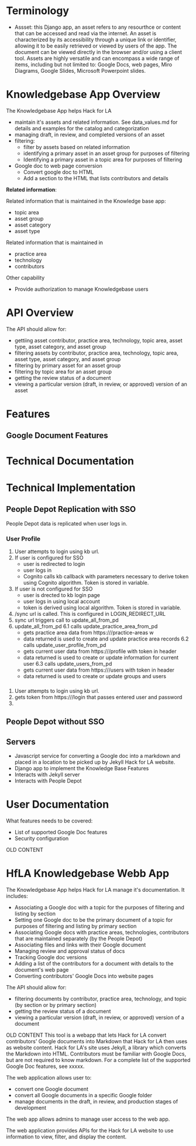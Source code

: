 # Terminology
- Assset: this Django app, an asset refers to any resourthce or content that can be accessed and read via the internet.  An asset is characterized by its accessibility through a unique link or identifier, allowing it to be easily retrieved or viewed by users of the app.  The document can be viewed directly in the browser and/or using a client tool.  Assets are highly versatile and can encompass a wide range of items, including but not limited to: Google Docs, web pages, Miro Diagrams, Google Slides, Microsoft Powerpoint slides.


# Knowledgebase App Overview
The Knowledgebase App helps Hack for LA 
- maintain it's assets and related information.  See data_values.md for details and examples for the catalog and categorization
- managing draft, in review, and completed versions of an asset
- filtering:
   - filter by assets based on related information
   - identifying a primary asset in an asset group for purposes of filtering
   - Identifying a primary asset in a topic area for purposes of filtering
- Google doc to web page conversion
  - Convert google doc to HTML
  - Add a section to the HTML that lists contributors and details

**Related information**:

Related information that is maintained in the Knowledge base app:
- topic area
- asset group
- asset category
- asset type

Related information that is maintained in 
- practice area
- technology
- contributors

Other capability
- Provide authorization to manage Knowledgebase users

# API Overview
The API should allow for:
- gettiing asset contributor, practice area, technology, topic area, asset type, asset category, and asset group
- filtering assets by contributor, practice area, technology, topic area, asset type, asset category, and asset group
- filtering by primary asset for an asset group
- filtering by topic area for an asset group
- getting the review status of a document
- viewing a particular version (draft, in review, or approved) version of an asset




# Features
## Google Document Features
# Technical Documentation
# Technical Implementation
## People Depot Replication with SSO
People Depot data is replicated when user logs in.
### User Profile
1. User attempts to login using kb url.
2. If user is configured for SSO
   - user is redirected to login
   - user logs in
   - Cognito calls kb callback with parameters necessary to derive token using Cognito algorithm.  Token is stored in variable.
3. If user is not configured for SSO
   - user is drected to kb login page
   - user logs in using local account
   - token is derived using local algorithm.  Token is stored in variable.
4. /sync url is called.  This is configured in LOGIN_REDIRECT_URL
5. sync url triggers call to update_all_from_pd
6. update_all_from_pd 
   6.1 calls update_practice_area_from_pd
     - gets practice area data from https://<people depot server>/practice-areas w
     - data returned is used to create and update practice area records 
   6.2 calls update_user_profile_from_pd
     - gets current user data from https://<people depot server>/profile with token in header
     - data returned is used to create or update information for current user
   6.3 calls update_users_from_pd
     - gets current user data from https://<people depot server>/users with token in header
     - data returned is used to create or update groups and users
### 
1. User attempts to login using kb url.
2. gets token from  https://<people depot server>/login that passes entered user and password
3. 

## People Depot without SSO
## Servers
- Javascript service for converting a Google doc into a markdown and placed in a location to be picked up by Jekyll Hack for LA website.
- Django app to implement the Knowledge Base Features
- Interacts with Jekyll server
- Interacts with People Depot

# User Documentation
What features needs to be covered:
- List of supported Google Doc features
- Security configuration
















OLD CONTENT
# HfLA Knowledgebase Webb App
The Knowledgebase App helps Hack for LA manage it's documentation. It includes:
- Associating a Google doc with a topic for the purposes of filtering and listing by section
- Setting one Google doc to be the primary document of a topic for purposes of filtering and listing by primary section
- Associating Google docs with practice areas, technologies, contributors that are maintained separately (by the People Depot)
- Associating files and links with their Google document
- Managing review and approval status of docs
- Tracking Google doc versions
- Adding a list of the contributors for a document with details to the document's web page
- Converting contributors' Google Docs into website pages

The API should allow for:
- filtering documents by contributor, practice area, technology, and topic (by section or by primary section)
- getting the review status of a document
- viewing a particular version (draft, in review, or approved) version of a document


OLD CONTENT
This tool is a webapp that lets Hack for LA convert contributors' Google documents into Markdown that Hack for LA then uses as website content.  Hack for LA's site uses Jekyll, a library which converts the Markdown into HTML.  Contributors must be familiar with Google Docs, but are not required to know markdown.  For a complete list of the supported Google Doc features, see xxxxx.

The web application allows user to:
- convert one Google document
- convert all Google documents in a specific Google folder
- manage documents in the draft, in review, and production stages of development

The web app allows admins to manage user access to the web app.

The web application provides APIs for the Hack for LA website to use information to view, filter, and display the content.